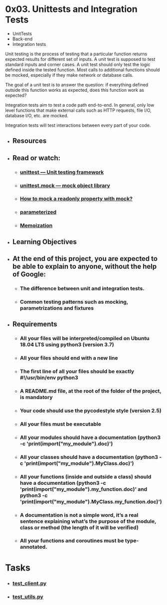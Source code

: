 # 0x03. Unittests and Integration Tests
* UnitTests 
* Back-end
* Integration tests

Unit testing is the process of testing that a particular function returns expected results for different set of inputs. A unit test is supposed to test standard inputs and corner cases. A unit test should only test the logic defined inside the tested function. Most calls to additional functions should be mocked, especially if they make network or database calls.

The goal of a unit test is to answer the question: if everything defined outside this function works as expected, does this function work as expected?

Integration tests aim to test a code path end-to-end. In general, only low level functions that make external calls such as HTTP requests, file I/O, database I/O, etc. are mocked.

Integration tests will test interactions between every part of your code.

* ## Resources
* ## Read or watch:

   * ### [unittest — Unit testing framework](https://intranet.alxswe.com/rltoken/a_AEObGK8jeqPtTPmm-gIA)
   * ### [unittest.mock — mock object library](https://intranet.alxswe.com/rltoken/PKetnACd7FfRiU8_kpe5EA)
   * ### [How to mock a readonly property with mock?](https://intranet.alxswe.com/rltoken/2ueVPK1kWZuz525FvZ1v2Q)
   * ### [parameterized](https://intranet.alxswe.com/rltoken/mI7qc3Y42aZ7GTlLXDxgEg)
   * ### [Memoization](https://intranet.alxswe.com/rltoken/x83Hdr54q4Vax5xQ2Z3HSA)

* ## Learning Objectives
* ## At the end of this project, you are expected to be able to explain to anyone, without the help of Google:

   * ### The difference between unit and integration tests.
   * ### Common testing patterns such as mocking, parametrizations and fixtures

* ## Requirements

   * ### All your files will be interpreted/compiled on Ubuntu 18.04 LTS using python3 (version 3.7)
   * ### All your files should end with a new line
   * ### The first line of all your files should be exactly #!/usr/bin/env python3
   * ### A README.md file, at the root of the folder of the project, is mandatory
   * ### Your code should use the pycodestyle style (version 2.5)
   * ### All your files must be executable
   * ### All your modules should have a documentation (python3 -c 'print(__import__("my_module").__doc__)')
   * ### All your classes should have a documentation (python3 -c 'print(__import__("my_module").MyClass.__doc__)')
   * ### All your functions (inside and outside a class) should have a documentation (python3 -c 'print(__import__("my_module").my_function.__doc__)' and python3 -c 'print(__import__("my_module").MyClass.my_function.__doc__)')
   * ### A documentation is not a simple word, it’s a real sentence explaining what’s the purpose of the module, class or method (the length of it will be verified)
   * ### All your functions and coroutines must be type-annotated.
# Tasks
* ### [test_client.py](./test_client.py)
* ### [test_utils.py](./test_utils.py)